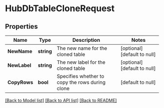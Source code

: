 # HubDbTableCloneRequest

## Properties
Name | Type | Description | Notes
------------ | ------------- | ------------- | -------------
**NewName** | **string** | The new name for the cloned table | [optional] [default to null]
**NewLabel** | **string** | The new label for the cloned table | [optional] [default to null]
**CopyRows** | **bool** | Specifies whether to copy the rows during clone | [default to null]

[[Back to Model list]](../README.md#documentation-for-models) [[Back to API list]](../README.md#documentation-for-api-endpoints) [[Back to README]](../README.md)

